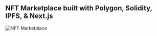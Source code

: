 ## NFT Marketplace built with Polygon, Solidity, IPFS, & Next.js
![NFT Marketplace](https://i.ibb.co/K2FjvH3/Home.png)
